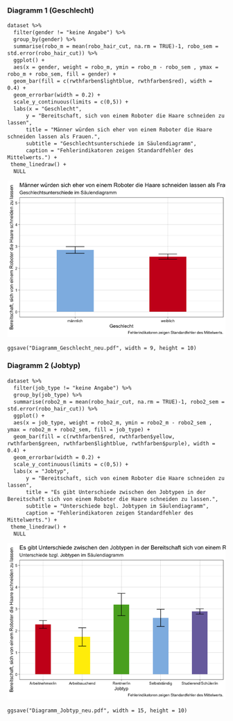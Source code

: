 ### Diagramm 1 (Geschlecht)

    dataset %>% 
      filter(gender != "keine Angabe") %>%
      group_by(gender) %>%
      summarise(robo_m = mean(robo_hair_cut, na.rm = TRUE)-1, robo_sem = std.error(robo_hair_cut)) %>% 
      ggplot() +
      aes(x = gender, weight = robo_m, ymin = robo_m - robo_sem , ymax = robo_m + robo_sem, fill = gender) +
      geom_bar(fill = c(rwthfarben$lightblue, rwthfarben$red), width = 0.4) +
      geom_errorbar(width = 0.2) +
      scale_y_continuous(limits = c(0,5)) +
      labs(x = "Geschlecht",
          y = "Bereitschaft, sich von einem Roboter die Haare schneiden zu lassen",
          title = "Männer würden sich eher von einem Roboter die Haare schneiden lassen als Frauen.",
          subtitle = "Geschlechtsunterschiede im Säulendiagramm",
          caption = "Fehlerindikatoren zeigen Standardfehler des Mittelwerts.") +
     theme_linedraw() +
      NULL

![](Diagramme_DahmenFormannsWolters_files/figure-markdown_strict/unnamed-chunk-1-1.png)

    ggsave("Diagramm_Geschlecht_neu.pdf", width = 9, height = 10)

### Diagramm 2 (Jobtyp)

    dataset %>% 
      filter(job_type != "keine Angabe") %>%
      group_by(job_type) %>%
      summarise(robo2_m = mean(robo_hair_cut, na.rm = TRUE)-1, robo2_sem = std.error(robo_hair_cut)) %>% 
      ggplot() +
      aes(x = job_type, weight = robo2_m, ymin = robo2_m - robo2_sem , ymax = robo2_m + robo2_sem, fill = job_type) +
      geom_bar(fill = c(rwthfarben$red, rwthfarben$yellow, rwthfarben$green, rwthfarben$lightblue, rwthfarben$purple), width = 0.4) +
      geom_errorbar(width = 0.2) +
      scale_y_continuous(limits = c(0,5)) +
      labs(x = "Jobtyp",
          y = "Bereitschaft, sich von einem Roboter die Haare schneiden zu lassen",
          title = "Es gibt Unterschiede zwischen den Jobtypen in der Bereitschaft sich von einem Roboter die Haare schneiden zu lassen.",
          subtitle = "Unterschiede bzgl. Jobtypen im Säulendiagramm",
          caption = "Fehlerindikatoren zeigen Standardfehler des Mittelwerts.") +
     theme_linedraw() +
      NULL

![](Diagramme_DahmenFormannsWolters_files/figure-markdown_strict/unnamed-chunk-2-1.png)

    ggsave("Diagramm_Jobtyp_neu.pdf", width = 15, height = 10)
